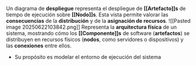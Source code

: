 Un diagrama de **despliegue** representa el despliegue de **[[Artefacto]]s** de tiempo de ejecución sobre **[[Nodo]]s**. 
Esta vista permite valorar las **consecuencias** de la **distribución** y de la **asignación de recursos**.
![[Pasted image 20250622103842.png]]
Representa la **arquitectura física** de un sistema, mostrando cómo los **[[Componente]]s** de software (**artefactos**) se distribuyen en recursos físicos (**nodos**, como servidores o dispositivos) y las **conexiones** entre ellos.
- Su propósito es modelar el entorno de ejecución del sistema